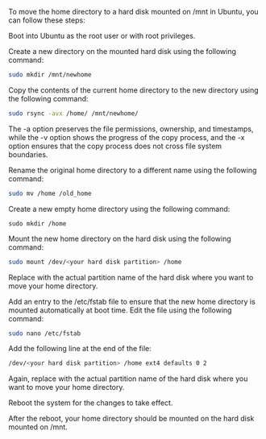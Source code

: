 
To move the home directory to a hard disk mounted on /mnt in Ubuntu, you can follow these steps:

Boot into Ubuntu as the root user or with root privileges.

Create a new directory on the mounted hard disk using the following command:

```bash
sudo mkdir /mnt/newhome
```

Copy the contents of the current home directory to the new directory using the following command:

```bash
sudo rsync -avx /home/ /mnt/newhome/
```

The -a option preserves the file permissions, ownership, and timestamps, while the -v option shows the progress of the copy process, and the -x option ensures that the copy process does not cross file system boundaries.

Rename the original home directory to a different name using the following command:

```bash
sudo mv /home /old_home
```

Create a new empty home directory using the following command:

```
sudo mkdir /home
```

Mount the new home directory on the hard disk using the following command:

```bash
sudo mount /dev/<your hard disk partition> /home
```

Replace <your hard disk partition> with the actual partition name of the hard disk where you want to move your home directory.

Add an entry to the /etc/fstab file to ensure that the new home directory is mounted automatically at boot time. Edit the file using the following command:

```bash
sudo nano /etc/fstab
```

Add the following line at the end of the file:

```bash
/dev/<your hard disk partition> /home ext4 defaults 0 2
```

Again, replace <your hard disk partition> with the actual partition name of the hard disk where you want to move your home directory.

Reboot the system for the changes to take effect.

After the reboot, your home directory should be mounted on the hard disk mounted on /mnt.